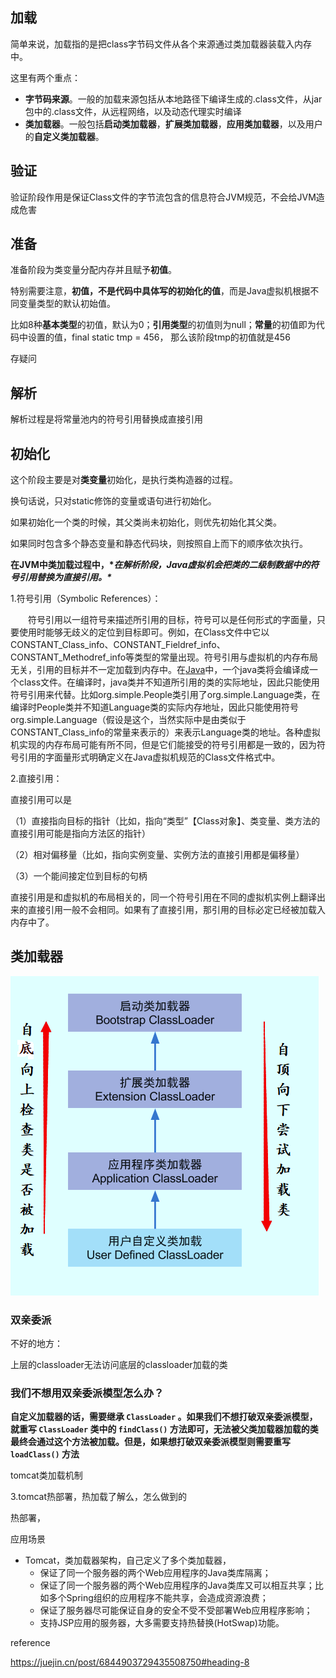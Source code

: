 ## 加载

简单来说，加载指的是把class字节码文件从各个来源通过类加载器装载入内存中。

这里有两个重点：

- **字节码来源**。一般的加载来源包括从本地路径下编译生成的.class文件，从jar包中的.class文件，从远程网络，以及动态代理实时编译
- **类加载器**。一般包括**启动类加载器**，**扩展类加载器**，**应用类加载器**，以及用户的**自定义类加载器**。



## 验证

验证阶段作用是保证Class文件的字节流包含的信息符合JVM规范，不会给JVM造成危害

## 准备

准备阶段为类变量分配内存并且赋予**初值**。

特别需要注意，**初值，不是代码中具体写的初始化的值**，而是Java虚拟机根据不同变量类型的默认初始值。

比如8种**基本类型**的初值，默认为0；**引用类型**的初值则为null；**常量**的初值即为代码中设置的值，final static tmp = 456， 那么该阶段tmp的初值就是456

存疑问

## 解析

解析过程是将常量池内的符号引用替换成直接引用



## 初始化

这个阶段主要是对**类变量**初始化，是执行类构造器的过程。

换句话说，只对static修饰的变量或语句进行初始化。

如果初始化一个类的时候，其父类尚未初始化，则优先初始化其父类。

如果同时包含多个静态变量和静态代码块，则按照自上而下的顺序依次执行。







**在JVM中类加载过程中，\**在解析阶段，Java虚拟机会把类的二级制数据中的符号引用替换为直接引用。\****

1.符号引用（Symbolic References）：

　　符号引用以一组符号来描述所引用的目标，符号可以是任何形式的字面量，只要使用时能够无歧义的定位到目标即可。例如，在Class文件中它以CONSTANT_Class_info、CONSTANT_Fieldref_info、CONSTANT_Methodref_info等类型的常量出现。符号引用与虚拟机的内存布局无关，引用的目标并不一定加载到内存中。在[Java](http://lib.csdn.net/base/javaee)中，一个java类将会编译成一个class文件。在编译时，java类并不知道所引用的类的实际地址，因此只能使用符号引用来代替。比如org.simple.People类引用了org.simple.Language类，在编译时People类并不知道Language类的实际内存地址，因此只能使用符号org.simple.Language（假设是这个，当然实际中是由类似于CONSTANT_Class_info的常量来表示的）来表示Language类的地址。各种虚拟机实现的内存布局可能有所不同，但是它们能接受的符号引用都是一致的，因为符号引用的字面量形式明确定义在Java虚拟机规范的Class文件格式中。

 

2.直接引用：

 直接引用可以是

（1）直接指向目标的指针（比如，指向“类型”【Class对象】、类变量、类方法的直接引用可能是指向方法区的指针）

（2）相对偏移量（比如，指向实例变量、实例方法的直接引用都是偏移量）

（3）一个能间接定位到目标的句柄

直接引用是和虚拟机的布局相关的，同一个符号引用在不同的虚拟机实例上翻译出来的直接引用一般不会相同。如果有了直接引用，那引用的目标必定已经被加载入内存中了。







## 类加载器

![ClassLoader](./img/68747470733a2f2f6d792d626c6f672d746f2d7573652e6f73732d636e2d6265696a696e672e616c6979756e63732e636f6d2f323031392d362f636c6173736c6f616465725f5750532545352539422542452545372538392538372e706e67.png)

 



### 双亲委派





不好的地方：

上层的classloader无法访问底层的classloader加载的类





### 我们不想用双亲委派模型怎么办？

**自定义加载器的话，需要继承 `ClassLoader` 。如果我们不想打破双亲委派模型，就重写 `ClassLoader` 类中的 `findClass()` 方法即可，无法被父类加载器加载的类最终会通过这个方法被加载。但是，如果想打破双亲委派模型则需要重写 `loadClass()` 方法**




tomcat类加载机制

3.tomcat热部署，热加载了解么，怎么做到的

热部署，



应用场景

- Tomcat，类加载器架构，自己定义了多个类加载器，
  - 保证了同一个服务器的两个Web应用程序的Java类库隔离；
  - 保证了同一个服务器的两个Web应用程序的Java类库又可以相互共享；比如多个Spring组织的应用程序不能共享，会造成资源浪费；
  - 保证了服务器尽可能保证自身的安全不受不受部署Web应用程序影响；
  - 支持JSP应用的服务器，大多需要支持热替换(HotSwap)功能。

reference

https://juejin.cn/post/6844903729435508750#heading-8
